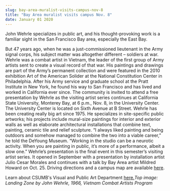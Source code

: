 ```yaml
---
slug: bay-area-muralist-visits-campus-nov-8
title: "Bay Area muralist visits campus Nov. 8"
date: January 01 2020
---
```


  
<p>
  John Wehrle specializes in public art, and his thought-provoking work is a
  familiar sight in the San Francisco Bay area, especially the East Bay.
</p>
<p>
  But 47 years ago, when he was a just-commissioned lieutenant in the Army
  signal corps, his subject matter was altogether different – soldiers at war.
  Wehrle was a combat artist in Vietnam, the leader of the first group of Army
  artists sent to create a visual record of that war. His paintings and drawings
  are part of the Army’s permanent collection and were featured in the 2010
  exhibition Art of the American Solider at the National Constitution Center in
  Philadelphia. After his Army service and graduate school at the Pratt
  Institute in New York, he found his way to San Francisco and has lived and
  worked in California ever since. The community is invited to attend a free
  presentation by Wehrle as the visiting artist series continues at California
  State University, Monterey Bay, at 6 p.m., Nov. 8, in the University Center.
  The University Center is located on Sixth Avenue at B Street. Wehrle has been
  creating really big art since 1975. He specializes in site-specific public
  artworks; his projects include mural-size paintings for interior and exterior
  walls as well as elaborate architectural installations that combine text,
  painting, ceramic tile and relief sculpture. “I always liked painting and
  being outdoors and somehow managed to combine the two into a viable career,”
  he told the DeYoung Museum. “Working in the studio can be a neurotic activity.
  When you are painting in public, it’s more of a performance, albeit a slow
  one.” Wehrle’s presentation is the final event in this semester’s visiting
  artist series. It opened in September with a presentation by installation
  artist Julio Cesar Morales and continues with a talk by Bay Area artist
  Mildred Howard on Oct. 25. Driving directions and a campus map are available
  <a href="https://csumb.edu/map">here</a>.
</p>
<p>
  Learn about CSUMB's Visual and Public Art Department
  <a href="https://csumb.edu/art">here.</a
  ><em
    >Top image: Landing Zone by John Wehrle, 1966, Vietnam Combat Artists
    Program</em
  >
</p>
 
